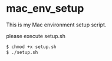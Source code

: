 # mac_env_setup
This is my Mac environment setup script.

please execute setup.sh

```bash
$ chmod +x setup.sh
$ ./setup.sh
```
